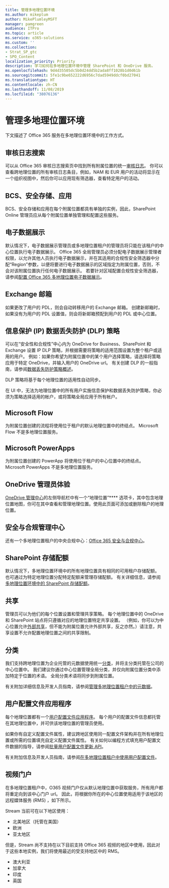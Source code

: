 ```yaml
---
title: 管理多地理位置环境
ms.author: mikeplum
author: MikePlumleyMSFT
manager: pamgreen
audience: ITPro
ms.topic: article
ms.service: o365-solutions
ms.custom: ''
ms.collection:
- Strat_SP_gtc
- SPO_Content
localization_priority: Priority
description: 学习如何在多地理位置环境中管理 SharePoint 和 OneDrive 服务。
ms.openlocfilehash: 9d4d35505dc5b0d24dd5b2ada8ff1028b1d0d61b
ms.sourcegitcommit: 5fe1c9be652222d6956c7dad5949ddcf0bd27041
ms.translationtype: HT
ms.contentlocale: zh-CN
ms.lasthandoff: 11/08/2019
ms.locfileid: "38076136"
---
```

# <a name="administering-a-multi-geo-environment"></a>管理多地理位置环境

下文描述了 Office 365 服务在多地理位置环境中的工作方式。

## <a name="audit-log-search"></a>审核日志搜索

可以从 Office 365 审核日志搜索页中找到所有附属位置的统一[审核日志](https://support.office.com/article/0d4d0f35-390b-4518-800e-0c7ec95e946c)。 你可以查看跨地理位置的所有审核日志条目，例如，NAM 和 EUR 用户的活动将显示在一个组织视图中，然后你可以应用现有筛选器，查看特定用户的活动。

## <a name="bcs-secure-store-apps"></a>BCS、安全存储、应用

BCS、安全存储和应用在每个附属位置都具有单独的实例，因此，SharePoint Online 管理员应从每个附属位置单独管理和配置这些服务。

## <a name="ediscovery"></a>电子数据展示 

默认情况下，电子数据展示管理员或多地理位置租户的管理员将只能在该租户的中心位置执行电子数据展示。 Office 365 全局管理员必须分配电子数据展示管理者权限，以允许其他人员执行电子数据展示，并在其适用的合规性安全筛选器中分配“Region”参数，以便将要进行电子数据展示的区域指定为附属位置，否则，不会对该附属位置执行任何电子数据展示。 若要针对区域配置合规性安全筛选器，请参阅[配置 Office 365 多地理位置电子数据展示](multi-geo-ediscovery-configuration.md)。

## <a name="exchange-mailboxes"></a>Exchange 邮箱

如果更改了用户的 PDL，则会自动转移用户的 Exchange 邮箱。 创建新邮箱时，如果没有为用户的 PDL 设置值，则会将新邮箱预配到用户的 PDL 或中心位置。

## <a name="information-protection-ip-data-loss-prevention-dlp-policy"></a>信息保护 (IP) 数据丢失防护 (DLP) 策略

可以在“安全性和合规性”中心内为 OneDrive for Business、SharePoint 和 Exchange 设置 IP DLP 策略，并根据需要将策略的适用范围设置为整个租户或适用的用户。 例如：如果你希望为附属位置中的某个用户选择策略，请选择将策略应用于特定 OneDrive，并输入用户的 OneDrive url。 有关创建 DLP 的一般指南，请参阅[数据丢失防护策略概述](https://support.office.com/article/1966b2a7-d1e2-4d92-ab61-42efbb137f5e)。

DLP 策略将基于每个地理位置的适用性自动同步。

在 UI 中，无法为地理位置中的所有用户实施信息保护和数据丢失防护策略，你必须为策略选择适用的帐户，或将策略全局应用于所有帐户。

## <a name="microsoft-flow"></a>Microsoft Flow

为附属位置创建的流程将使用位于租户的默认地理位置中的终结点。  Microsoft Flow 不是多地理位置服务。 

## <a name="microsoft-powerapps"></a>Microsoft PowerApps

为附属位置创建的 PowerApp 将使用位于租户的中心位置中的终结点。 Microsoft PowerApps 不是多地理位置服务。 

## <a name="onedrive-administrator-experience"></a>OneDrive 管理员体验

[OneDrive 管理中心](https://admin.onedrive.com)的左侧导航栏中有一个“地理位置”**** 选项卡，其中包含地理位置地图，你可在其中查看和管理地理位置。使用此页面可添加或删除租户的地理位置。

## <a name="security-and-compliance-admin-center"></a>安全与合规管理中心

还有一个多地理位置租户的中央合规中心：[Office 365 安全与合规中心](https://protection.office.com/?rfr=AdminCenter\#/homepage)。

## <a name="sharepoint-storage-quota"></a>SharePoint 存储配额

默认情况下，多地理位置环境中的所有地理位置具有相同的可用租户存储配额。  也可通过为特定地理位置分配特定配额来管理存储配额。 有关详细信息，请参阅 [多地理位置环境中的 SharePoint 存储配额](sharepoint-multi-geo-storage-quota.md)。

## <a name="sharing"></a>共享

管理员可以为他们的每个位置设置和管理共享策略。 每个地理位置中的 OneDrive 和 SharePoint 站点将只遵循对应的地理位置特定共享设置。 （例如，你可以为中心位置允许[外部共享](https://support.office.com/article/C8A462EB-0723-4B0B-8D0A-70FEAFE4BE85)，但不能为附属位置允许外部共享，反之亦然。）请注意，共享设置不允许配置地理位置之间的共享限制。

## <a name="taxonomy"></a>分类

我们支持跨地理位置为企业托管的元数据使用统一[分类](https://docs.microsoft.com/sharepoint/managed-metadata)，并将主分类托管在公司的中心位置中。 我们建议你通过中心位置管理全局分类，并仅向附属位置分类中添加特定于位置的术语。 全局分类术语将同步到附属位置。

有关附加详细信息及开发人员指南，请参阅[管理多地理位置租户中的元数据](https://docs.microsoft.com/sharepoint/dev/solution-guidance/multigeo-managedmetadata)。

## <a name="user-profile-application"></a>用户配置文件应用程序

每个地理位置都有一个[用户配置文件应用程序](https://docs.microsoft.com/sharepoint/manage-user-profiles)。 每个用户的配置文件信息都托管在其地理位置中，并可供该地理位置的管理员使用。

如果你有自定义配置文件属性，建议跨地区使用同一配置文件架构并在所有地理位置或所需的位置填充自定义配置文件属性。 有关如何以编程方式填充用户配置文件数据的指导，请参阅[批量用户配置文件更新 API](https://docs.microsoft.com/sharepoint/dev/solution-guidance/bulk-user-profile-update-api-for-sharepoint-online)。

有关附加信息及开发人员指南，请参阅[在多地理位置租户中使用用户配置文件](https://docs.microsoft.com/sharepoint/dev/solution-guidance/multigeo-userprofileexperience)。

## <a name="video-portal"></a>视频门户

在多地理位置租户中，O365 视频门户仅从默认地理位置中获取服务，所有用户都将重定向到该中心门户 url。 因此，将根据你所在的中心位置使用适用于该地区的远程媒体服务 (RMS) ，如下所示。

Stream 当前可在以下地区使用：

- 北美地区（托管在美国） 
- 欧洲
- 亚太地区

但是，Stream 尚不支持在以下目前支持 Office 365 视频的地区中使用，因此对于这些本地实例，我们将使用最近的受支持地区中的 RMS。

- 澳大利亚
- 加拿大
- 印度
- 英国
